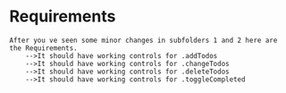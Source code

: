 Requirements
================================================================================

	After you ve seen some minor changes in subfolders 1 and 2 here are the Requirements.
		-->It should have working controls for .addTodos
		-->It should have working controls for .changeTodos
		-->It should have working controls for .deleteTodos
		-->It should have working controls for .toggleCompleted